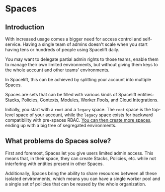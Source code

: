 # Spaces

## Introduction

With increased usage comes a bigger need for access control and self-service. Having a single team of admins doesn't scale when you start having tens or hundreds of people using Spacelift daily.

You may want to delegate partial admin rights to those teams, enable them to manage their own limited environments, but without giving them keys to the whole account and other teams' environments.

In Spacelift, this can be achieved by splitting your account into multiple Spaces.

Spaces are sets that can be filled with various kinds of Spacelift entities: [Stacks](../stack/README.md), [Policies](../policy/README.md), [Contexts](../configuration/context.md), [Modules](../../vendors/terraform/module-registry.md), [Worker Pools](../worker-pools), and [Cloud Integrations](../../integrations/cloud-providers/README.md).

Initially, you start with a `root` and a `legacy` space. The `root` space is the top-level space of your account, while the `legacy` space exists for backward compatibility with pre-spaces RBAC. [You can then create more spaces](./creating-a-space.md), ending up with a big tree of segregated environments.

## What problems do Spaces solve?

First and foremost, Spaces let you give users limited admin access. This means that, in their space, they can create Stacks, Policies, etc. while not interfering with entities present in other Spaces.

Additionally, Spaces bring the ability to share resources between all these isolated environments, which means you can have a single worker pool and a single set of policies that can be reused by the whole organization.
